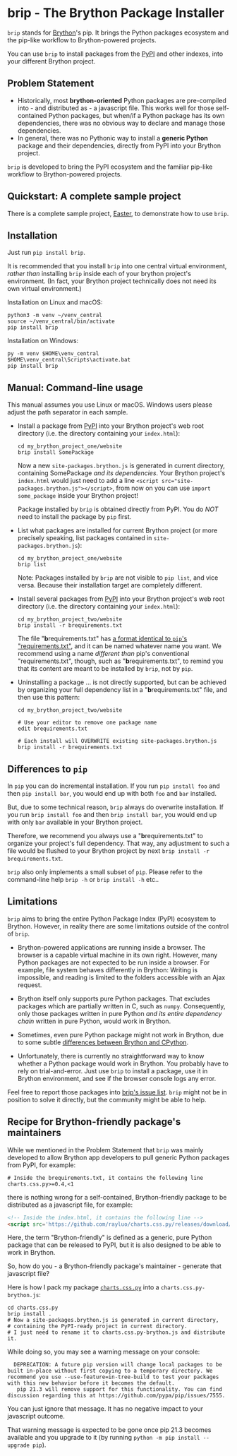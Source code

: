# brip - The Brython Package Installer

`brip` stands for [Brython](https://brython.info/)'s pip.
It brings the Python packages ecosystem and the pip-like workflow to Brython-powered projects.

You can use `brip` to install packages from the [PyPI](https://pypi.org) and other indexes, into your different Brython project.


## Problem Statement

* Historically, most **brython-oriented** Python packages are
  pre-compiled into - and distributed as - a javascript file.
  This works well for those self-contained Python packages,
  but when/if a Python package has its own dependencies,
  there was no obvious way to declare and manage those dependencies.
* In general, there was no Pythonic way to install a **generic Python** package
  and their dependencies, directly from PyPI into your Brython project.

`brip` is developed to bring the PyPI ecosystem and the familiar pip-like workflow
to Brython-powered projects.


## Quickstart: A complete sample project

There is a complete sample project, [Easter](https://github.com/rayluo/easter),
to demonstrate how to use `brip`.


## Installation

Just run `pip install brip`.

It is recommended that you install `brip` into one central virtual environment,
*rather than* installing `brip` inside each of your brython project's environment.
(In fact, your Brython project technically does not need its own virtual environment.)

Installation on Linux and macOS:

```
python3 -m venv ~/venv_central
source ~/venv_central/bin/activate
pip install brip
```

Installation on Windows:

```
py -m venv $HOME\venv_central
$HOME\venv_central\Scripts\activate.bat
pip install brip
```


## Manual: Command-line usage

This manual assumes you use Linux or macOS.
Windows users please adjust the path separator in each sample.

* Install a package from [PyPI](https://pypi.org) into your Brython project's
  web root directory (i.e. the directory containing your `index.html`):

  ```
  cd my_brython_project_one/website
  brip install SomePackage
  ```

  Now a new `site-packages.brython.js` is generated in current directory,
  containing SomePackage *and its dependencies*.
  Your Brython project's `index.html` would just need to add a line
  `<script src="site-packages.brython.js"></script>`,
  from now on you can use `import some_package` inside your Brython project!

  Package installed by `brip` is obtained directly from PyPI.
  You do *NOT* need to install the package by `pip` first.


* List what packages are installed for current Brython project
  (or more precisely speaking, list packages contained in `site-packages.brython.js`):

  ```
  cd my_brython_project_one/website
  brip list
  ```

  Note:
  Packages installed by `brip` are not visible to `pip list`, and vice versa.
  Because their installation target are completely different.


* Install several packages from [PyPI](https://pypi.org) into your Brython project's
  web root directory (i.e. the directory containing your `index.html`):

  ```
  cd my_brython_project_two/website
  brip install -r brequirements.txt
  ```

  The file "**b**requirements.txt" has
  [a format identical to `pip`'s "requirements.txt"](https://pip.pypa.io/en/stable/cli/pip_install/#requirements-file-format),
  and it can be named whatever name you want.
  We recommend using a name *different than* pip's conventional "requirements.txt",
  though, such as "**b**requirements.txt",
  to remind you that its content are meant to be installed by `brip`, not by `pip`.


* Uninstalling a package ... is not directly supported, but can be achieved by
  organizing your full dependency list in a "**b**requirements.txt" file,
  and then use this pattern:

  ```
  cd my_brython_project_two/website

  # Use your editor to remove one package name
  edit brequirements.txt

  # Each install will OVERWRITE existing site-packages.brython.js
  brip install -r brequirements.txt
  ```


## Differences to `pip`

In `pip` you can do incremental installation.
If you run `pip install foo` and then `pip install bar`,
you would end up with both `foo` and `bar` installed.

But, due to some technical reason, `brip` always do overwrite installation.
If you run `brip install foo` and then `brip install bar`,
you would end up with only `bar` available in your Brython project.

Therefore, we recommend you always use a "**b**requirements.txt"
to organize your project's full dependency.
That way, any adjustment to such a file would be flushed to your Brython project
by next `brip install -r brequirements.txt`.

`brip` also only implements a small subset of `pip`.
Please refer to the command-line help `brip -h` or `brip install -h` etc..


## Limitations

`brip` aims to bring the entire Python Package Index (PyPI) ecosystem to Brython.
However, in reality there are some limitations outside of the control of `brip`.

* Brython-powered applications are running inside a browser.
  The browser is a capable virtual machine in its own right.
  However, many Python packages are not expected to be run inside a browser.
  For example, file system behaves differently in Brython: Writing is impossible,
  and reading is limited to the folders accessible with an Ajax request.

* Brython itself only supports pure Python packages.
  That excludes packages which are partially written in C, such as `numpy`.
  Consequently, only those packages written in pure Python
  *and its entire dependency chain* written in pure Python, would work in Brython.

* Sometimes, even pure Python package might not work in Brython, due to some subtle
  [differences between Brython and CPython](https://brython.info/static_doc/en/stdlib.html).

* Unfortunately, there is currently no straightforward way to know
  whether a Python package would work in Brython.
  You probably have to rely on trial-and-error.
  Just use `brip` to install a package, use it in Brython environment,
  and see if the browser console logs any error.

Feel free to report those packages into
[brip's issue list](https://github.com/rayluo/brip/issues).
`brip` might not be in position to solve it directly,
but the community might be able to help.


## Recipe for Brython-friendly package's maintainers

While we mentioned in the Problem Statement that `brip` was mainly developed to
allow Brython app developers to pull generic Python packages from PyPI, for example:

```
# Inside the brequirements.txt, it contains the following line
charts.css.py>=0.4,<1
```

there is nothing wrong for a self-contained, Brython-friendly package to
be distributed as a javascript file, for example:

```html
<!-- Inside the index.html, it contains the following line -->
<script src='https://github.com/rayluo/charts.css.py/releases/download/0.4.0/charts.css.py-brython.js'></script>
```

Here, the term "Brython-friendly" is defined as a generic, pure Python package
that can be released to PyPI, but it is also designed to be able to work in Brython.

So, how do you - a Brython-friendly package's maintainer - generate that javascript file?

Here is how I pack my package
[`charts.css.py`](https://github.com/rayluo/charts.css.py/releases/tag/0.4.0)
into a `charts.css.py-brython.js`:

```
cd charts.css.py
brip install .
# Now a site-packages.brython.js is generated in current directory,
# containing the PyPI-ready project in current directory.
# I just need to rename it to charts.css.py-brython.js and distribute it.
```

While doing so, you may see a warning message on your console:

```
  DEPRECATION: A future pip version will change local packages to be built in-place without first copying to a temporary directory. We recommend you use --use-feature=in-tree-build to test your packages with this new behavior before it becomes the default.
   pip 21.3 will remove support for this functionality. You can find discussion regarding this at https://github.com/pypa/pip/issues/7555.
```

You can just ignore that message. It has no negative impact to your javascript outcome.

That warning message is expected to be gone once pip 21.3 becomes available
and you upgrade to it (by running `python -m pip install --upgrade pip`).

